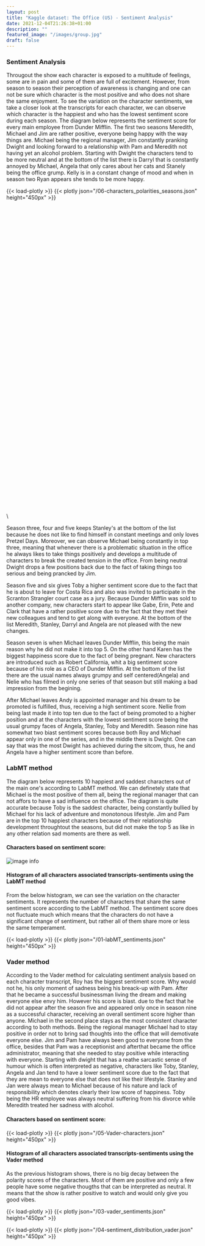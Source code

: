 ```yaml
---
layout: post
title: "Kaggle dataset: The Office (US) - Sentiment Analysis"
date: 2021-12-04T21:26:38+01:00
description: ""
featured_image: "/images/group.jpg"
draft: false
---
```

### **Sentiment Analysis**
Througout the show each character is exposed to a multitude of feelings, some are in pain and some of them are full of excitement. 
However, from season to season their perception of awareness is changing and one can not be sure which character is the most positive
and who does not share the same enjoyment. To see the variation on the character sentiments, we take a closer look at the transcripts
for each character, we can observe which character is the happiest and who has the lowest sentiment score during each season. 
The diagram below represents the sentiment score for every main employee from Dunder Mifflin. The first two seasons Meredith, Michael and Jim 
are rather positive, everyone being happy with the way things are. Michael being the regional manager, Jim constantly pranking Dwight and looking 
forward to a relationship with Pam and Meredith not having yet an alcohol problem. Starting with Dwight the characters tend to be more neutral and 
at the bottom of the list there is Darryl that is constantly annoyed by Michael, Angela that only cares about her cats and Stanely being the office grump.
Kelly is in a constant change of mood and when in season two Ryan appears she tends to be more happy.


{{< load-plotly >}}
{{< plotly json="/06-characters_polarities_seasons.json" height="450px" >}}
\
\
\
\
\
\
\
\
\
\
\
\
\
\
\
\
\
\
\
\
\
\
\
\
\
\
\
\
\
\
\
\
\
\
\
\
\
\
\
\
\
\
\
\
\
\
\
\
\
\




Season three, four and five keeps Stanley's at the bottom of the list because he does not like to find himself in constant meetings and only loves Pretzel Days.
Moreover, we can observe Michael being constantly in top three, meaning that whenever there is a problematic situation in the office he always likes to 
take things positively and develops a multitude of characters to break the created tension in the office. From being neutral Dwight drops a few positions back
due to the fact of taking things too serious and being prancked by Jim.


Season five and six gives Toby a higher sentiment score due to the fact that he is about to leave for Costa Rica and also was invited to participate in the
Scranton Strangler court case as a jury. Because Dunder Mifflin was sold to another company, new characters start to appear like Gabe, Erin, Pete and Clark
that have a rather positive score due to the fact that they met their new colleagues and tend to get along with everyone. At the bottom of the list Meredith,
Stanley, Darryl and Angela are not pleased with the new changes. 


Season seven is when Michael leaves Dunder Mifflin, this being the main reason why he did not make it into top 5. On the other hand Karen has the biggest
happiness score due to the fact of being pregnant. New characters are introduced such as Robert California, whit a big sentiment score because of his role as
a CEO of Dunder Mifflin. At the bottom of the list there are the usual names always grumpy and self centered(Angela) and Nelie who has filmed in only one series
of that season but still making a bad impression from the begining. 



After Michael leaves Andy is appointed manager and his dream to be promoted is fulfilled, thus, receiving a high sentiment score. Nellie from being last made it into top 
ten due to the fact of being promoted to a higher position and at the characters with the lowest sentiment score being the usual grumpy faces of Angela, 
Stanley, Toby and Meredith. 
Season nine has somewhat two biast sentiment scores because both Roy and Michael appear only in one of the series, and in the middle there is Dwight. One can
say that was the most Dwight has achieved during the sitcom, thus, he and Angela have a higher sentiment score than before.




### **LabMT method**
 
The diagram below represents 10 happiest and saddest characters out of the main one's according to LabMT method. We can definetely state that Michael is the most positive
of them all, being the regional manager that can not affors to have a sad influence on the office. The diagram is quite accurate because Toby is the
saddest character, being constantly bullied by Michael for his lack of adventure and monotonous lifestyle. Jim and Pam are in the top 10 happiest characters
because of their relationship development throughtout the seasons, but did not make the top 5 as like in any other relation sad moments are there as well.


#### **Characters based on sentiment score:**

![image info](/images/sentiment_score.png)




#### **Histogram of all characters associated transcripts-sentiments using the LabMT method**

From the below histogram, we can see the variation on the character sentiments. It represents the number of characters that share the same sentiment score according to the LabMT method. The sentiment score does not fluctuate much which means that the characters do not have a significant change of sentiment, but rather all of them share more or less the same temperament.





{{< load-plotly >}}
{{< plotly json="/01-labMT_sentiments.json" height="450px" >}}



### **Vader method**

According to the Vader method for calculating sentiment analysis based on each character transcript, Roy has the biggest sentiment score. Why would not he,
his only moment of sadness being his breack-up with Pam. After that he became a successful businessman living the dream and making everyone else envy him.
However his score is biast. due to the fact that he did not appear after the season five and appeared only once in season nine as a successful character, 
receiving an overall sentiment score higher than anyone.
Michael in the second place stays as the most consistent character according to both methods. Being the regional manager Michael had to stay positive 
in order not to bring sad thoughts into the office that will demotivate everyone else. Jim and Pam have always been good to everyone from the office, besides that
Pam was a receptionist and afterthat became the office administrator, meaning that she needed to stay positive while interacting with everyone.
Starting with dwight that has a reathe sarcastic sense of humour which is often interpreted as negative, characters like Toby, Stanley, Angela
and Jan tend to have a lower sentiment score due to the fact that they are mean to everyone else that does not like their lifestyle. Stanley and Jan were always mean to 
Michael because of his nature and lack of responsibility which denotes clearly their low score of happiness. Toby being the HR employee was always neutral
suffering from his divorce while Meredith treated her sadness with alcohol. 


#### **Characters based on sentiment score:**


{{< load-plotly >}}
{{< plotly json="/05-Vader-characters.json" height="450px" >}}




#### **Histogram of all characters associated transcripts-sentiments using the Vader method**

As the previous histogram shows, there is no big decay between the polarity scores of the characters. Most of them are positive and only a few people have some negative thougths that can be interpreted as neutral. It means that the show is rather positive to watch and would only give you good vibes. 

{{< load-plotly >}}
{{< plotly json="/03-vader_sentiments.json" height="450px" >}}



{{< load-plotly >}}
{{< plotly json="/04-sentiment_distribution_vader.json" height="450px" >}}


